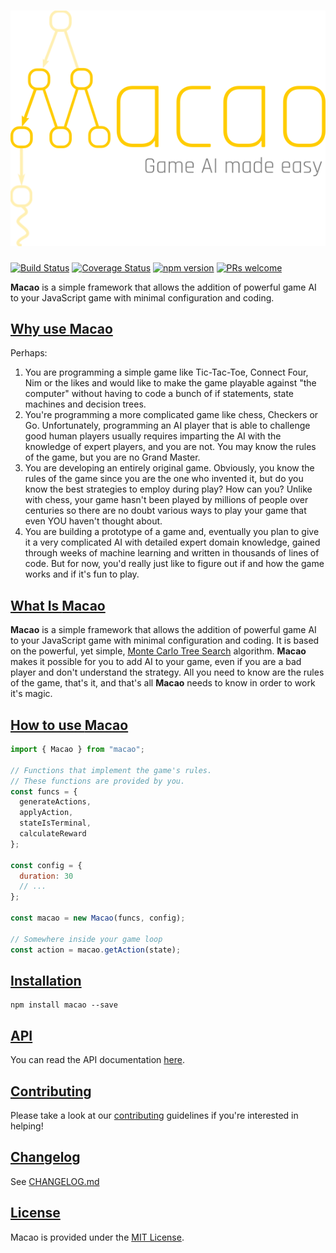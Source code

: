 <h1 align="center">
  <img src="https://github.com/Neoflash1979/macao/raw/master/images/Macao-logo-color.png" alt="Macao Logo" />
</h1>

[![Build Status](https://travis-ci.org/Neoflash1979/macao.svg?branch=master)](https://travis-ci.org/Neoflash1979/macao)
[![Coverage Status](https://coveralls.io/repos/github/Neoflash1979/macao/badge.svg)](https://coveralls.io/github/Neoflash1979/macao)
[![npm version](https://badge.fury.io/js/macao.svg)](https://www.npmjs.com/package/macao)
[![PRs welcome](https://img.shields.io/badge/PRs-welcome-brightgreen.svg)](http://makeapullrequest.com/)

**Macao** is a simple framework that allows the addition of powerful game AI to your JavaScript game with minimal configuration and coding.

## [Why use **Macao**](#why)

Perhaps:

1. You are programming a simple game like Tic-Tac-Toe, Connect Four, Nim or the likes and would like to make the game playable against "the computer" without having to code a bunch of if statements, state machines and decision trees.
2. You're programming a more complicated game like chess, Checkers or Go. Unfortunately, programming an AI player that is able to challenge good human players usually requires imparting the AI with the knowledge of expert players, and you are not. You may know the rules of the game, but you are no Grand Master.
3. You are developing an entirely original game. Obviously, you know the rules of the game since you are the one who invented it, but do you know the best strategies to employ during play? How can you? Unlike with chess, your game hasn't been played by millions of people over centuries so there are no doubt various ways to play your game that even YOU haven't thought about.
4. You are building a prototype of a game and, eventually you plan to give it a very complicated AI with detailed expert domain knowledge, gained through weeks of machine learning and written in thousands of lines of code. But for now, you'd really just like to figure out if and how the game works and if it's fun to play.

## [What Is **Macao**](#what)

**Macao** is a simple framework that allows the addition of powerful game AI to your JavaScript game with minimal configuration and coding. It is based on the powerful, yet simple, [Monte Carlo Tree Search](https://en.wikipedia.org/wiki/Monte_Carlo_tree_search) algorithm. **Macao** makes it possible for you to add AI to your game, even if you are a bad player and don't understand the strategy. All you need to know are the rules of the game, that's it, and that's all **Macao** needs to know in order to work it's magic.

## [How to use **Macao**](#how)

```javascript
import { Macao } from "macao";

// Functions that implement the game's rules.
// These functions are provided by you.
const funcs = {
  generateActions,
  applyAction,
  stateIsTerminal,
  calculateReward
};

const config = {
  duration: 30
  // ...
};

const macao = new Macao(funcs, config);

// Somewhere inside your game loop
const action = macao.getAction(state);
```

## [Installation](#installation)

```shell
npm install macao --save
```

## [API](#api)

You can read the API documentation [here](https://neoflash1979.github.io/macao/).

## [Contributing](#contributing)
Please take a look at our [contributing](https://github.com/Neoflash1979/macao/blob/master/CONTRIBUTING.md) guidelines if you're interested in helping!

## [Changelog](#changelog)
See [CHANGELOG.md](https://github.com/Neoflash1979/macao/blob/master/CHANGELOG.md)

## [License](#license)

Macao is provided under the [MIT License](https://github.com/Neoflash1979/macao/blob/master/LICENSE).
